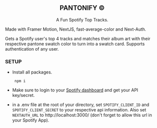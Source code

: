 <h2 align="center">
  <strong>PANTONIFY &copy;</strong>
</h2>
<p align="center">
  A Fun Spotify Top Tracks.
</p>

Made with Framer Motion, NextJS, fast-average-color and Next-Auth.

Gets a Spotify user's top 4 tracks and matches their album art with their respective pantone swatch color to turn into a swatch card. Supports authentication of any user.

### SETUP

* Install all packages.

  <code> npm i </code>

* Make sure to login to your [Spotify dashboard](https://developer.spotify.com/dashboard/login) and get your API key/secret.

* in a .env file at the root of your directory, set <code>SPOTIFY_CLIENT_ID</code> and <code>SPOTIFY_CLIENT_SECRET</code> to your respective api information. 
Also set <code>NEXTAUTH_URL</code> to http://localhost:3000/ (don't forget to allow this url in your Spotify App).


